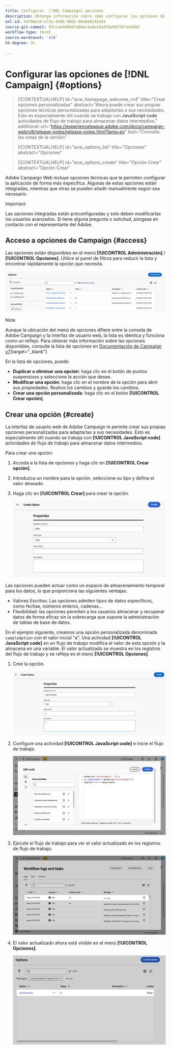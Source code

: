 ```yaml
---
title: Configurar  [!DNL Campaign] opciones
description: Obtenga información sobre cómo configurar las opciones de Campaign y crear sus propias opciones personalizadas.
exl-id: 44f90e34-e72e-4506-90d5-06ab68242d34
source-git-commit: 8fccae9906d7a04ec1e8e10ad7be60f597a43492
workflow-type: tm+mt
source-wordcount: '418'
ht-degree: 3%

---
```


# Configurar las opciones de [!DNL Campaign] {#options}

>[!CONTEXTUALHELP]
>id="acw_homepage_welcome_rn4"
>title="Crear opciones personalizadas"
>abstract="Ahora puede crear sus propias opciones técnicas personalizadas para adaptarlas a sus necesidades. Esto es especialmente útil cuando se trabaja con **JavaScript code** actividades de flujo de trabajo para almacenar datos intermedios."
>additional-url="https://experienceleague.adobe.com/docs/campaign-web/v8/release-notes/release-notes.html?lang=es" text="Consulte las notas de la versión"

>[!CONTEXTUALHELP]
>id="acw_options_list"
>title="Opciones"
>abstract="Opciones"

>[!CONTEXTUALHELP]
>id="acw_options_create"
>title="Opción Crear"
>abstract="Opción Crear"

Adobe Campaign Web incluye opciones técnicas que le permiten configurar la aplicación de forma más específica. Algunas de estas opciones están integradas, mientras que otras se pueden añadir manualmente según sea necesario.

>[!IMPORTANT]
>
>Las opciones integradas están preconfiguradas y solo deben modificarlas los usuarios avanzados. Si tiene alguna pregunta o solicitud, póngase en contacto con el representante del Adobe.

## Acceso a opciones de Campaign {#access}

Las opciones están disponibles en el menú **[!UICONTROL Administración]** / **[!UICONTROL Opciones]**. Utilice el panel de filtros para reducir la lista y encontrar rápidamente la opción que necesita.

![](assets/options-list.png)

>[!NOTE]
>
>Aunque la ubicación del menú de opciones difiere entre la consola de Adobe Campaign y la interfaz de usuario web, la lista es idéntica y funciona como un reflejo. Para obtener más información sobre las opciones disponibles, consulte la lista de opciones en [Documentación de Campaign v7](https://experienceleague.adobe.com/en/docs/campaign-classic/using/installing-campaign-classic/appendices/configuring-campaign-options){target="_blank"}

En la lista de opciones, puede:

* **Duplicar o eliminar una opción**: haga clic en el botón de puntos suspensivos y seleccione la acción que desee.
* **Modificar una opción**: haga clic en el nombre de la opción para abrir sus propiedades. Realice los cambios y guarde los cambios.
* **Crear una opción personalizada**: haga clic en el botón **[!UICONTROL Crear opción]**.

## Crear una opción {#create}

La interfaz de usuario web de Adobe Campaign le permite crear sus propias opciones personalizadas para adaptarlas a sus necesidades. Esto es especialmente útil cuando se trabaja con **[!UICONTROL JavaScript code]** actividades de flujo de trabajo para almacenar datos intermedios.

Para crear una opción:

1. Acceda a la lista de opciones y haga clic en **[!UICONTROL Crear opción]**.
1. Introduzca un nombre para la opción, seleccione su tipo y defina el valor deseado.
1. Haga clic en **[!UICONTROL Crear]** para crear la opción.

   ![](assets/options-create.png)

Las opciones pueden actuar como un espacio de almacenamiento temporal para los datos, lo que proporciona las siguientes ventajas:

* Valores Escritos: Las opciones admiten tipos de datos específicos, como fechas, números enteros, cadenas...
* Flexibilidad: las opciones permiten a los usuarios almacenar y recuperar datos de forma eficaz sin la sobrecarga que supone la administración de tablas de base de datos.

En el ejemplo siguiente, creamos una opción personalizada denominada `sampleOption` con el valor inicial &quot;a&quot;. Una actividad **[!UICONTROL JavaScript code]** en un flujo de trabajo modifica el valor de esta opción y la almacena en una variable. El valor actualizado se muestra en los registros del flujo de trabajo y se refleja en el menú **[!UICONTROL Opciones]**.

1. Cree la opción.

   ![](assets/options-sample-create.png)

1. Configure una actividad **[!UICONTROL JavaScript code]** e inicie el flujo de trabajo.

   ![](assets/options-sample-javascript.png)

1. Ejecute el flujo de trabajo para ver el valor actualizado en los registros de flujo de trabajo.

   ![](assets/options-sample-logs.png)

1. El valor actualizado ahora está visible en el menú **[!UICONTROL Opciones]**.

   ![](assets/options-sample-updated.png)
